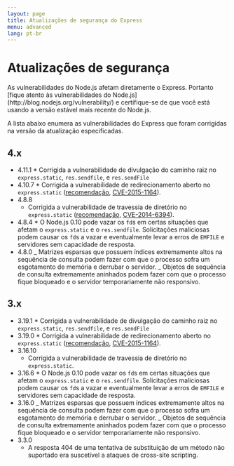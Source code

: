 ```yaml
---
layout: page
title: Atualizações de segurança do Express
menu: advanced
lang: pt-br
---
```


# Atualizações de segurança

<div class="doc-box doc-notice" markdown="1">
As vulnerabilidades do Node.js afetam diretamente o Express. Portanto
[fique atento às
vulnerabilidades do Node.js](http://blog.nodejs.org/vulnerability/) e certifique-se de que você está
usando a versão estável mais recente do Node.js.
</div>

A lista abaixo enumera as vulnerabilidades do Express que foram
corrigidas na versão da atualização especificadas.

## 4.x

- 4.11.1 \* Corrigida a vulnerabilidade de divulgação do caminho
  raiz no `express.static`, `res.sendfile`, e `res.sendFile`
- 4.10.7 \* Corrigida a vulnerabilidade de redirecionamento aberto
  no `express.static` ([recomendação](https://npmjs.com/advisories/35),
  [CVE-2015-1164](http://cve.mitre.org/cgi-bin/cvename.cgi?name=CVE-2015-1164)).
- 4.8.8
  - Corrigida a vulnerabilidade de travessia de diretório no `express.static` ([recomendação](http://npmjs.com/advisories/32), [CVE-2014-6394](http://cve.mitre.org/cgi-bin/cvename.cgi?name=CVE-2014-6394)).
- 4.8.4 \* O Node.js 0.10 pode vazar os `fd`s em certas situações que afetam o `express.static` e o
  `res.sendfile`. Solicitações maliciosas podem causar os `fd`s a vazar e eventualmente levar a erros
  de `EMFILE` e servidores sem capacidade de resposta.
- 4.8.0
  _ Matrizes esparsas que possuem índices extremamente altos na sequência de consulta podem fazer com que o processo sofra um
  esgotamento de memória e derrubar o servidor.
  _ Objetos de sequência de consulta extremamente aninhados podem fazer com que o processo fique bloqueado e o servidor
  temporariamente não responsivo.

## 3.x

- 3.19.1 \* Corrigida a vulnerabilidade de divulgação do caminho raiz no `express.static`,
  `res.sendfile`, e `res.sendFile`
- 3.19.0 \* Corrigida a vulnerabilidade de redirecionamento aberto no `express.static` ([recomendação](https://npmjs.com/advisories/35),
  [CVE-2015-1164](http://cve.mitre.org/cgi-bin/cvename.cgi?name=CVE-2015-1164)).
- 3.16.10
  - Corrigida a vulnerabilidade de travessia de diretório no `express.static`.
- 3.16.6 \* O Node.js 0.10 pode vazar os `fd`s em certas situações que afetam o `express.static` e o
  `res.sendfile`. Solicitações maliciosas podem causar os `fd`s a vazar e eventualmente levar a erros de
  `EMFILE` e servidores sem capacidade de resposta.
- 3.16.0
  _ Matrizes esparsas que possuem índices extremamente altos na sequência de consulta podem fazer com que o processo sofra um
  esgotamento de memória e derrubar o servidor.
  _ Objetos de sequência de consulta extremamente aninhados podem fazer com que o processo fique bloqueado e o servidor
  temporariamente não responsivo.
- 3.3.0
  - A resposta 404 de uma tentativa de substituição de um método não suportado era suscetível a ataques de cross-site scripting.
